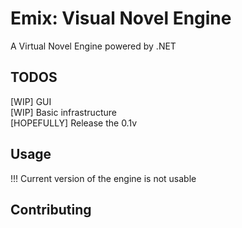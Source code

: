 # Emix: Visual Novel Engine

A Virtual Novel Engine powered by .NET 

## TODOS

<p>
[WIP] GUI <br>
[WIP] Basic infrastructure <br>
[HOPEFULLY] Release the 0.1v <br>
</p>

## Usage

!!! Current version of the engine is not usable

## Contributing


